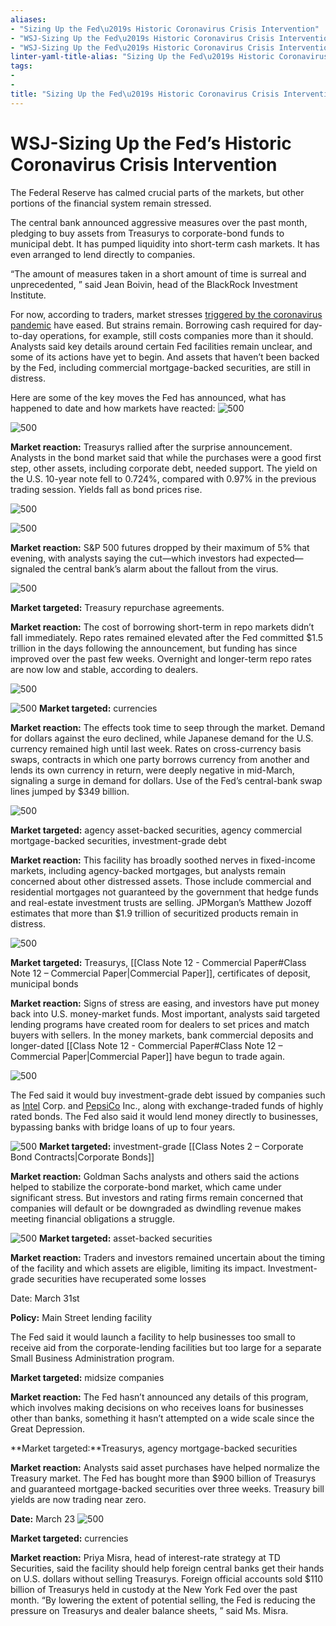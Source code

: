 ```yaml
---
aliases:
- "Sizing Up the Fed\u2019s Historic Coronavirus Crisis Intervention"
- "WSJ-Sizing Up the Fed\u2019s Historic Coronavirus Crisis Intervention.md"
- "WSJ-Sizing Up the Fed\u2019s Historic Coronavirus Crisis Intervention"
linter-yaml-title-alias: "Sizing Up the Fed\u2019s Historic Coronavirus Crisis Intervention"
tags:
- 
- 
title: "Sizing Up the Fed\u2019s Historic Coronavirus Crisis Intervention"
---
```

# WSJ-Sizing Up the Fed’s Historic Coronavirus Crisis Intervention

The Federal Reserve has calmed crucial parts of the markets,  but other portions of the financial system remain stressed.

The central bank announced aggressive measures over the past month,  pledging to buy assets from Treasurys to corporate-bond funds to municipal debt. It has pumped liquidity into short-term cash markets. It has even arranged to lend directly to companies.

“The amount of measures taken in a short amount of time is surreal and unprecedented, ” said Jean Boivin,  head of the BlackRock Investment Institute.

For now,  according to traders,  market stresses [triggered by the coronavirus pandemic](https://archive.is/o/IsIqk/https://www.wsj.com/livecoverage/coronavirus-2020-04-06) have eased. But strains remain. Borrowing cash required for day-to-day operations,  for example,  still costs companies more than it should. Analysts said key details around certain Fed facilities remain unclear,  and some of its actions have yet to begin. And assets that haven’t been backed by the Fed,  including commercial mortgage-backed securities,  are still in distress.

Here are some of the key moves the Fed has announced,  what has happened to date and how markets have reacted:
 ![500](PixelSnap%202%202024-09-30%2005.08.52.png)

 ![500](Safari%202024-09-30%2005.08.57.png)

**Market reaction:** Treasurys rallied after the surprise announcement. Analysts in the bond market said that while the purchases were a good first step,  other assets,  including corporate debt,  needed support. The yield on the U.S. 10-year note fell to 0.724%,  compared with 0.97% in the previous trading session. Yields fall as bond prices rise.

 ![500](Safari%202024-09-30%2005.09.01.png)

 ![500](Safari%202024-09-30%2005.09.08.png)

**Market reaction:** S&P 500 futures dropped by their maximum of 5% that evening,  with analysts saying the cut—which investors had expected—signaled the central bank’s alarm about the fallout from the virus.

 ![500](Safari%202024-09-30%2005.09.16.png)

**Market targeted:** Treasury repurchase agreements.

**Market reaction:** The cost of borrowing short-term in repo markets didn’t fall immediately. Repo rates remained elevated after the Fed committed $1.5 trillion in the days following the announcement,  but funding has since improved over the past few weeks. Overnight and longer-term repo rates are now low and stable,  according to dealers.

 ![500](Safari%202024-09-30%2005.09.21.png)

 ![500](Safari%202024-09-30%2005.09.27.png)
**Market targeted:** currencies

**Market reaction:** The effects took time to seep through the market. Demand for dollars against the euro declined,  while Japanese demand for the U.S. currency remained high until last week. Rates on cross-currency basis swaps,  contracts in which one party borrows currency from another and lends its own currency in return,  were deeply negative in mid-March,  signaling a surge in demand for dollars. Use of the Fed’s central-bank swap lines jumped by $349 billion.

 ![500](Safari%202024-09-30%2005.09.33.png)

**Market targeted:** agency asset-backed securities,  agency commercial mortgage-backed securities,  investment-grade debt

**Market reaction:** This facility has broadly soothed nerves in fixed-income markets,  including agency-backed mortgages,  but analysts remain concerned about other distressed assets. Those include commercial and residential mortgages not guaranteed by the government that hedge funds and real-estate investment trusts are selling. JPMorgan’s Matthew Jozoff estimates that more than $1.9 trillion of securitized products remain in distress.

 ![500](Safari%202024-09-30%2005.09.39.png)

**Market targeted:** Treasurys,  [[Class Note 12 - Commercial Paper#Class Note 12 – Commercial Paper|Commercial Paper]],  certificates of deposit,  municipal bonds

**Market reaction:** Signs of stress are easing,  and investors have put money back into U.S. money-market funds. Most important,  analysts said targeted lending programs have created room for dealers to set prices and match buyers with sellers. In the money markets,  bank commercial deposits and longer-dated [[Class Note 12 - Commercial Paper#Class Note 12 – Commercial Paper|Commercial Paper]] have begun to trade again.

 ![500](Safari%202024-09-30%2005.09.45.png)

The Fed said it would buy investment-grade debt issued by companies such as [Intel](https://archive.is/o/IsIqk/https://quotes.wsj.com/INTC) Corp. and [PepsiCo](https://archive.is/o/IsIqk/https://quotes.wsj.com/PEP) Inc.,  along with exchange-traded funds of highly rated bonds. The Fed also said it would lend money directly to businesses,  bypassing banks with bridge loans of up to four years.

 ![500](Safari%202024-09-30%2005.09.49.png)
**Market targeted:** investment-grade [[Class Notes 2 – Corporate Bond Contracts|Corporate Bonds]]

**Market reaction:** Goldman Sachs analysts and others said the actions helped to stabilize the corporate-bond market,  which came under significant stress. But investors and rating firms remain concerned that companies will default or be downgraded as dwindling revenue makes meeting financial obligations a struggle.

 ![500](Safari%202024-09-30%2005.09.55.png)
**Market targeted:** asset-backed securities

**Market reaction:** Traders and investors remained uncertain about the timing of the facility and which assets are eligible,  limiting its impact. Investment-grade securities have recuperated some losses

Date: March 31st

**Policy:** Main Street lending facility

The Fed said it would launch a facility to help businesses too small to receive aid from the corporate-lending facilities but too large for a separate Small Business Administration program.

**Market targeted:** midsize companies

**Market reaction:** The Fed hasn’t announced any details of this program,  which involves making decisions on who receives loans for businesses other than banks,  something it hasn’t attempted on a wide scale since the Great Depression.

**Market targeted:**Treasurys,  agency mortgage-backed securities

**Market reaction:** Analysts said asset purchases have helped normalize the Treasury market. The Fed has bought more than $900 billion of Treasurys and guaranteed mortgage-backed securities over three weeks. Treasury bill yields are now trading near zero.

**Date:** March 23
 ![500](Safari%202024-09-30%2005.10.01.png)

**Market targeted:** currencies

**Market reaction:** Priya Misra,  head of interest-rate strategy at TD Securities,  said the facility should help foreign central banks get their hands on U.S. dollars without selling Treasurys. Foreign official accounts sold $110 billion of Treasurys held in custody at the New York Fed over the past month. “By lowering the extent of potential selling,  the Fed is reducing the pressure on Treasurys and dealer balance sheets, ” said Ms. Misra.